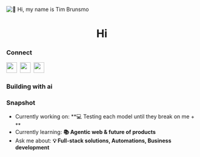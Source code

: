 ![👋 Hi, my name is Tim Brunsmo](https://mir-s3-cdn-cf.behance.net/project_modules/max_1200/79731568097599.5b50bca477735.jpg)

<div id="toc">
  <ul align="center" style="list-style: none">
    <summary>
      <h1>
        Hi
      </h1>
    </summary>
  </ul>
</div>

**<h3 align="left">Connect</h3>** 
<p align="left"><a href="https://www.linkedin.com/in/https://www.linkedin.com/in/tim-brunsmo/" target="_blank"><img src="https://img.shields.io/badge/LinkedIn-0077B5?style=for-the-badge&logo=linkedin&logoColor=white" height="28" style="margin-right: 4px"></a> <a href="https://x.com/TimBrunsmo" target="_blank"><img src="https://img.shields.io/badge/x-000000?style=for-the-badge&logo=X&logoColor=white" height="28" style="margin-right: 4px"></a> <a href="https://github.com/https://github.com/TimBrunsmo" target="_blank"><img src="https://img.shields.io/badge/GitHub-100000?style=for-the-badge&logo=github&logoColor=white" height="28" style="margin-right: 4px"></a></p>

 **<h3 align="left">Building with ai</h3>**

**<h3 align="left">Snapshot</h3>**

- Currently working on: **💻 Testing each model until they break on me + **
- Currently learning: **📚 Agentic web & future of products**
- Ask me about: **💡 Full-stack solutions, Automations, Business development**
